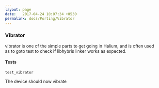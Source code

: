 ```yaml
---
layout: page
date:   2017-04-24 10:07:34 +0530
permalink: docs/Porting/Vibrator
---
```


### Vibrator

vibrator is one of the simple parts to get going in Halium, and is often used as to goto test to check if libhybris linker works as expected.

#### Tests

```
test_vibrator
```

The device should now vibrate
